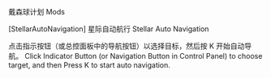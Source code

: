 戴森球计划 Mods

[StellarAutoNavigation]
星际自动航行 Stellar Auto Navigation 

点击指示按钮（或总控面板中的导航按钮）以选择目标，然后按 K 开始自动导航。
Click Indicator Button (or Navigation Button in Control Panel) to choose target, and then Press K to start auto navigation.
